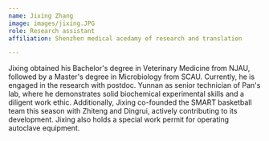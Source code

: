 ```yaml
---
name: Jixing Zhang
image: images/jixing.JPG
role: Research assistant
affiliation: Shenzhen medical acedamy of research and translation 

---
```


Jixing obtained his Bachelor's degree in Veterinary Medicine from NJAU, followed by a Master's degree in Microbiology from SCAU. Currently, he is engaged in the research with postdoc. Yunnan as senior technician of Pan's lab, where he demonstrates solid biochemical experimental skills and a diligent work ethic. 
Additionally, Jixing co-founded the SMART basketball team this season with Zhiteng and Dingrui, actively contributing to its development. 
Jixing also holds a special work permit for operating autoclave equipment.
